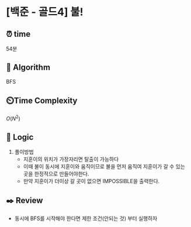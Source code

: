 # [백준 - 골드4] 불!

## ⏰  **time**

54분

## :pushpin: **Algorithm**

BFS

## ⏲️**Time Complexity**

$O(N^2)$

## :round_pushpin: **Logic**
1. 풀이방법
    - 지훈이의 위치가 가장자리면 탈출이 가능하다
    - 이때 불이 동시에 지훈이와 움직이므로 불을 먼저 움직여 지훈이가 갈 수 있는 곳을 한정적으로 만들어야한다.
    - 만약 지훈이가 더이상 갈 곳이 없으면 IMPOSSIBLE을 출력한다.


## :black_nib: **Review**
- 동시에 BFS를 시작해야 한다면 제한 조건(안되는 것) 부터 실행하자
